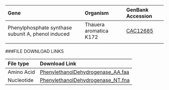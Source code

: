   Gene | Organism | GenBank Accession |
 :--- | :--- | :--- |
| Phenylphosphate synthase subunit A, phenol induced | Thauera aromatica K172 | [CAC12685](http://www.ncbi.nlm.nih.gov/protein/CAC12685) |
| []() | | |

###FILE DOWNLOAD LINKS

 File type | Download Link |
 :--- | :---------- | 
| Amino Acid | [PhenylethanolDehydrogenase_AA.faa](amino_acid/PhenylphosphateSynthaseSubunitA_AA.faa) |
| Nucleotide | [PhenylethanolDehydrogenase_NT.fna](nucleotide/PhenylphosphateSynthaseSubunitA_NT.faa) |

